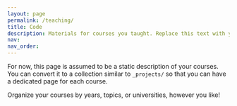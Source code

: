 ```yaml
---
layout: page
permalink: /teaching/
title: Code
description: Materials for courses you taught. Replace this text with your description.
nav: 
nav_order: 
---
```


For now, this page is assumed to be a static description of your courses. You can convert it to a collection similar to `_projects/` so that you can have a dedicated page for each course.

Organize your courses by years, topics, or universities, however you like!
